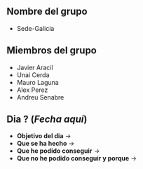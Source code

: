 ## Nombre del grupo
- Sede-Galicia

## Miembros del grupo
- Javier Aracil
- Unai Cerda
- Mauro Laguna
- Alex Perez
- Andreu Senabre

## Dia ? (*Fecha aqui*)
- **Objetivo del dia** → 
- **Que se ha hecho** → 
- **Que he podido conseguir** → 
- **Que no he podido conseguir y porque** → 
